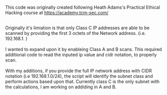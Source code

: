 This code was originally created following Heath Adams's Practical Ethical Hacking course at https://academy.tcm-sec.com/<br><br>

Originally it's limiation is that only Class C IP addresses are able to be scanned by providing the first 3 octets of the Network address. (i.e. 192.168.1. )<br><br>
I wanted to expand upon it by enableing Class A and B scans.
This required additional code to read the inputed ip value and cidr notation, to properly scan.<br><br>
With my additions, if you provide the full IP network address with CIDR notation (i.e 192.168.1.0/24), the script will identify the subnet class and perform actions based upon that. 
Currently class C is the only subnet with the calculations, I am working on addiding in A and B.
